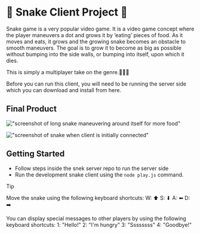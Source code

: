 # 🐍 Snake Client Project 🐍

Snake game is a very popular video game. It is a video game concept where the player maneuvers a dot and grows it by ‘eating’ pieces of food. As it moves and eats, it grows and the growing snake becomes an obstacle to smooth maneuvers. The goal is to grow it to become as big as possible without bumping into the side walls, or bumping into itself, upon which it dies.

This is simply a multiplayer take on the genre.🧑‍🤝‍🧑

Before you can run this client, you will need to be running the server side which you can download and install from here. 

## Final Product

!["screenshot of long snake maneuvering around itself for more food"](<img width="452" alt="Screenshot 2024-04-17 at 2 56 58 PM" src="https://github.com/makenziewakefield/snake_client/assets/160777047/057af7b0-f568-4e7a-9d22-79ed08be4b79">)

!["screenshot of snake when client is initially connected"](<img width="452" alt="Screenshot 2024-04-17 at 2 56 58 PM" src="https://github.com/makenziewakefield/snake_client/assets/160777047/79bc96c8-95da-4e58-9d66-c0c758042340">)



## Getting Started

- Follow steps inside the snek server repo to run the server side
- Run the development snake client using the `node play.js` command.


> [!TIP]

Move the snake using the following keyboard shortcuts:
  W: ⬆
  S: ⬇
  A: ⬅
  D: ➡️

You can display special messages to other players by using the following keyboard shortcuts:
  1️: "Hello!"
  2: "I'm hungry"
  3: "Ssssssss"
  4: "Goodbye!"
